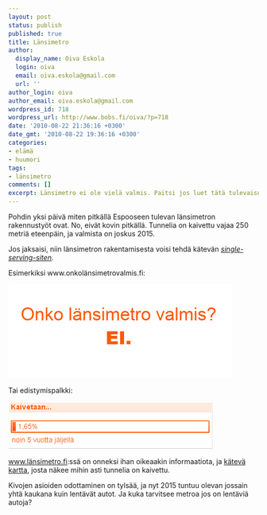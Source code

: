```yaml
---
layout: post
status: publish
published: true
title: Länsimetro
author:
  display_name: Oiva Eskola
  login: oiva
  email: oiva.eskola@gmail.com
  url: ''
author_login: oiva
author_email: oiva.eskola@gmail.com
wordpress_id: 718
wordpress_url: http://www.bobs.fi/oiva/?p=718
date: '2010-08-22 21:36:16 +0300'
date_gmt: '2010-08-22 19:36:16 +0300'
categories:
- elämä
- huumori
tags:
- länsimetro
comments: []
excerpt: Länsimetro ei ole vielä valmis. Paitsi jos luet tätä tulevaisuudessa.
---
```

<p>Pohdin yksi päivä miten pitkällä Espooseen tulevan länsimetron rakennustyöt ovat.  No, eivät kovin pitkällä. Tunnelia on kaivettu vajaa 250 metriä  eteenpäin, ja valmista on joskus 2015.</p>
<p>Jos jaksaisi, niin länsimetron rakentamisesta voisi tehdä kätevän <em><a href="http://knowyourmeme.com/memes/single-serving-sites" target="_blank">single-serving-siten</a></em>.</p>
<p>Esimerkiksi www.onkolänsimetrovalmis.fi:</p>
<p><img class="alignnone size-full wp-image-719" title="onko_lansimetro_valmis" src="/images/2010/09/onko_lansimetro_valmis.png" alt="" width="450" height="188" /></p>
<p>Tai edistymispalkki:</p>
<p><a href="/images/2010/09/edistymispalkki.png"><img class="alignnone size-full wp-image-720" title="edistymispalkki" src="/images/2010/09/edistymispalkki.png" alt="" width="411" height="95" /></a></p>
<p><a href="http://www.l%c3%a4nsimetro.fi/" target="_blank">www.länsimetro.fi</a>:ssä on onneksi ihan oikeaakin informaatiota, ja <a href="http://seuranta.lansimetro.fi/" target="_blank">kätevä kartta</a>, josta näkee mihin asti tunnelia on kaivettu.</p>
<p>Kivojen asioiden odottaminen on tylsää, ja nyt 2015 tuntuu olevan  jossain yhtä kaukana kuin lentävät autot. Ja kuka tarvitsee metroa jos  on lentäviä autoja?</p>
